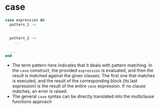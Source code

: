 # case

```elixir
case expression do
  pattern_1 ->
    ...

  pattern_2 ->
    ...

  ...
end
```

- The term pattern here indicates that it deals with pattern matching. In the `case` construct, the provided `expression` is evaluated, and then the result is matched against the given clauses. The first one that matches is executed, and the result of the corresponding block (its last expression) is the result of the entire `case` expression. If no clause matches, an error is raised.
- The general `case` syntax can be directly translated into the multiclause functions approach
